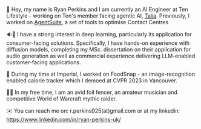 :wave: Hey, my name is Ryan Perkins and I am currently an AI Engineer at Ten Lifestyle - working on Ten's member facing agentic AI, [Talia](https://vimeo.com/1050108559/bd4328c431?share=copy). Previously, I worked on [AgentSuite](https://www.capita.com/news/capita-transforms-CX-offerings-new-contact-centre-gen-ai-capability), a set of tools to optimise Contact Centres

:sound::microscope: I have a strong interest in deep learning, particularly its application for consumer-facing solutions. Specifically, I have hands-on experience with diffusion models, completing my MSc. dissertation on their application for audio generation as well as commercial experience delivering LLM-enabled customer-facing applications.

:shallow_pan_of_food: During my time at Imperial, I worked on FoodSnap - an image-recognition enabled calorie tracker which I demoed at CVPR 2023 in Vancouver.

:person_fencing::guitar: In my free time, I am an avid foil fencer, an amateur musician and competitive World of Warcraft mythic raider.

:envelope: You can reach me on: r.perkins925(at)gmail.com or at my linkedin: https://www.linkedin.com/in/ryan-perkins-uk/
